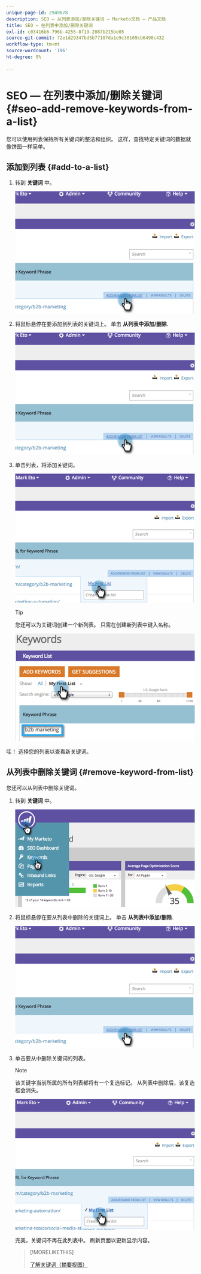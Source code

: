 ```yaml
---
unique-page-id: 2949678
description: SEO — 从列表添加/删除关键词 — Marketo文档 — 产品文档
title: SEO — 在列表中添加/删除关键词
exl-id: c03416b6-796b-4255-8f19-2087b215be05
source-git-commit: 72e1d29347bd5b77107da1e9c30169cb6490c432
workflow-type: tm+mt
source-wordcount: '196'
ht-degree: 0%

---
```


# SEO — 在列表中添加/删除关键词 {#seo-add-remove-keywords-from-a-list}

您可以使用列表保持所有关键词的整洁和组织。 这样，查找特定关键词的数据就像饼图一样简单。

## 添加到列表 {#add-to-a-list}

1. 转到 **关键词** 中。

   ![](assets/image2014-9-18-11-3a48-3a36.png)

1. 将鼠标悬停在要添加到列表的关键词上。 单击 **从列表中添加/删除**.

   ![](assets/image2014-9-18-11-3a48-3a42.png)

1. 单击列表，将添加关键词。

   ![](assets/image2014-9-18-11-3a48-3a47.png)

   >[!TIP]
   >
   >您还可以为关键词创建一个新列表。 只需在创建新列表中键入名称。

   ![](assets/image2014-9-18-11-3a49-3a16.png)

哇！ 选择您的列表以查看新关键词。

## 从列表中删除关键词 {#remove-keyword-from-list}

您还可以从列表中删除关键词。

1. 转到 **关键词** 中。

   ![](assets/image2014-9-18-11-3a49-3a55.png)

1. 将鼠标悬停在要从列表中删除的关键词上。 单击 **从列表中添加/删除**.

   ![](assets/image2014-9-18-11-3a50-3a4.png)

1. 单击要从中删除关键词的列表。

   >[!NOTE]
   >
   >该关键字当前所属的所有列表都将有一个复选标记。 从列表中删除后，该复选框会消失。

   ![](assets/image2014-9-18-11-3a50-3a41.png)

   完美，关键词不再在此列表中。 刷新页面以更新显示内容。

   >[!MORELIKETHIS]
   >
   >[了解关键词（摘要视图）](/help/marketo/product-docs/additional-apps/seo/keywords/seo-understanding-keywords.md)
